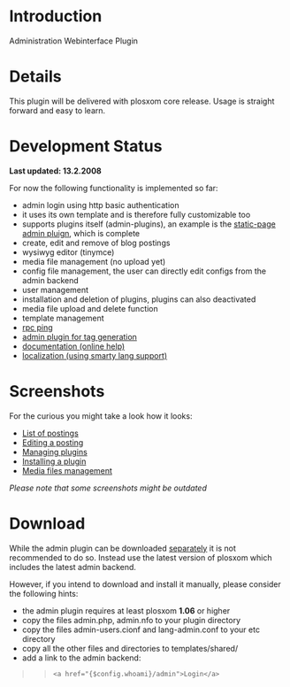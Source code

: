 # Introduction #

Administration Webinterface Plugin


# Details #

This plugin will be delivered with plosxom core release. Usage is straight forward and easy to learn.


# Development Status #

**Last updated: 13.2.2008**

For now the following functionality is implemented so far:

  * admin login using http basic authentication
  * it uses its own template and is therefore fully customizable too
  * supports plugins itself (admin-plugins), an example is the [static-page admin pluign](http://plosxom.googlecode.com/svn/plugins/page/plugin_admin_page.php), which is complete
  * create, edit and remove of blog postings
  * wysiwyg editor (tinymce)
  * media file management (no upload yet)
  * config file management, the user can directly edit configs from the admin backend
  * user management
  * installation and deletion of plugins, plugins can also deactivated
  * media file upload and delete function
  * template management
  * [rpc ping](PluginAdminRPC.md)
  * [admin plugin for tag generation](PluginTagCloud.md)
  * [documentation (online help)](PlosxomReadme.md)
  * [localization (using smarty lang support)](http://code.google.com/p/plosxom/source/browse/plugins/admin/lang-admin.conf)

# Screenshots #

For the curious you might take a look how it looks:

  * [List of postings](http://www.23hq.com/PaliDhar/photo/2364042/original)
  * [Editing a posting](http://www.23hq.com/PaliDhar/photo/2805302/original)
  * [Managing plugins](http://www.23hq.com/PaliDhar/photo/2805198/original)
  * [Installing a plugin](http://www.23hq.com/PaliDhar/photo/2824016/original)
  * [Media files management](http://www.23hq.com/PaliDhar/photo/2828758/original)

_Please note that some screenshots might be outdated_


# Download #

While the admin plugin can be downloaded [separately](http://plosxom.googlecode.com/files/admin-1.00.zip) it is not recommended to do so. Instead use the latest version of plosxom which includes the latest admin backend.

However, if you intend to download and install it manually, please consider the following hints:

  * the admin plugin requires at least plosxom **1.06** or higher
  * copy the files admin.php, admin.nfo to your plugin directory
  * copy the files admin-users.cionf and lang-admin.conf to your etc directory
  * copy all the other files and directories to templates/shared/
  * add a link to the admin backend:
> > `<a href="{$config.whoami}/admin">Login</a>`